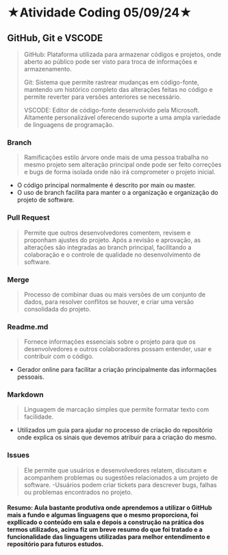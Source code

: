 # ★Atividade Coding 05/09/24★

## GitHub, Git e VSCODE
> GitHub: Plataforma utilizada para armazenar códigos e projetos, onde aberto ao público pode ser visto
para troca de informações e armazenamento.
> 
> Git: Sistema que permite rastrear mudanças em código-fonte, mantendo um histórico completo das alterações feitas no código e permite reverter para versões anteriores se necessário.
>
> VSCODE: Editor de código-fonte desenvolvido pela Microsoft. Altamente personalizável oferecendo suporte a uma ampla variedade de linguagens de programação.


### Branch
> Ramificações estilo árvore onde mais de uma pessoa trabalha no mesmo projeto sem alteração principal
> onde pode ser feito correções e bugs de forma isolada onde não irá comprometer o projeto inicial.
- O código principal normalmente é descrito por main ou master.
- O uso de branch facilita para manter o a organização e organização do projeto de software.

### Pull Request
>Permite que outros desenvolvedores comentem, revisem e proponham ajustes do projeto.
> Após a revisão e aprovação, as alterações são integradas ao branch principal,
> facilitando a colaboração e o controle de qualidade no desenvolvimento de software.

### Merge
> Processo de combinar duas ou mais versões de um conjunto de dados, para resolver conflitos se houver, e criar uma versão consolidada do projeto.
>
### Readme.md
>Fornece informações essenciais sobre o projeto para que os desenvolvedores e outros colaboradores possam entender, usar e contribuir com o código.
- Gerador online para facilitar a criação principalmente das informações pessoais.
  
### Markdown
> Linguagem de marcação simples que permite formatar texto com facilidade. 
- Utilizados um guia para ajudar no processo de criação do repositório onde explica os sinais que devemos
atribuir para a criação do mesmo.
  
### Issues
>Ele permite que usuários e desenvolvedores relatem, discutam e acompanhem problemas ou sugestões relacionados a um projeto de software.
-Usuários podem criar tickets para descrever bugs, falhas ou problemas encontrados no projeto.




#### Resumo: Aula bastante produtiva onde aprendemos a utilizar o GitHub mais a fundo e algumas linguagens que o mesmo proporciona, foi expllicado o conteúdo em sala e depois a construção na prática dos termos utilizados, acima fiz um breve resumo do que foi tratado e a funcionalidade das linguagens utilizadas para melhor entendimento e repositório para futuros estudos.


